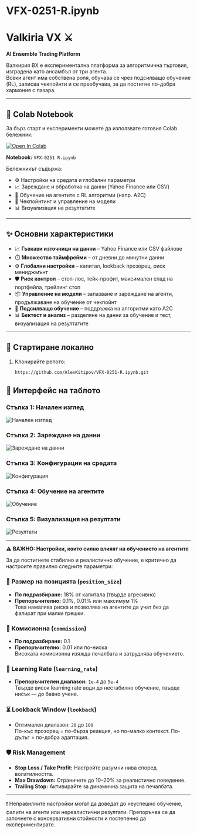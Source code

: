 # VFX-0251-R.ipynb

# Valkiria VX ⚔️  
**AI Ensemble Trading Platform**

Валкирия ВХ е експериментална платформа за алгоритмична търговия, изградена като ансамбъл от три агента.  
Всеки агент има собствена роля, обучава се чрез подсилващо обучение (RL), записва чекпойнти и се преобучава, за да постигне по-добра хармония с пазара.  

---

## 📒 Colab Notebook
За бърз старт и експерименти можете да използвате готовия Colab бележник:  

[![Open In Colab](https://colab.research.google.com/assets/colab-badge.svg)](https://colab.research.google.com/drive/131jzBefP_3nFULQ6Bbu3czVNhGU8nd1r#scrollTo=DcC_HZZfaGE)

**Notebook:** `VFX-0251 R.ipynb`  

Бележникът съдържа:  
- ⚙️ Настройки на средата и глобални параметри  
- 📈 Зареждане и обработка на данни (Yahoo Finance или CSV)  
- 🧠 Обучение на агентите с RL алгоритми (напр. A2C)  
- 💾 Чекпойнтинг и управление на модели  
- 📊 Визуализация на резултатите  

---

## ✨ Основни характеристики
- 📈 **Гъвкави източници на данни** – Yahoo Finance или CSV файлове  
- ⏱️ **Множество таймфрейми** – от дневни до минутни данни  
- ⚙️ **Глобални настройки** – капитал, lookback прозорец, риск мениджмънт  
- 🛡️ **Риск контрол** – стоп-лос, тейк-профит, максимален спад на портфейла, трейлинг стоп  
- 📦 **Управление на модели** – запазване и зареждане на агенти, продължаване на обучение от чекпойнт  
- 🧠 **Подсилващо обучение** – поддръжка на алгоритми като A2C  
- 📊 **Бектест и анализ** – разделяне на данни за обучение и тест, визуализация на резултатите  

---

## 🚀 Стартиране локално
1. Клонирайте репото:  
   ```bash
   https://github.com/AlexKitipov/VFX-0251-R.ipynb.git

## 📸 Интерфейс на таблото

### Стъпка 1: Начален изглед
![Начален изглед](screenshot-1759668688194.png)

### Стъпка 2: Зареждане на данни
![Зареждане на данни](screenshot-1759668801172.png)

### Стъпка 3: Конфигурация на средата
![Конфигурация](screenshot-1759669011626.png)

### Стъпка 4: Обучение на агентите
![Обучение](screenshot-1759669196553.png)

### Стъпка 5: Визуализация на резултати
![Резултати](screenshot-1759669509924.png)


---

⚠️ **ВАЖНО: Настройки, които силно влияят на обучението на агентите**

За да постигнете стабилно и реалистично обучение, е критично да настроите правилно следните параметри:

### 📌 Размер на позицията (`position_size`)
- **По подразбиране:** 18% от капитала (твърде агресивно)
- **Препоръчително:** 0.1%, 0.01% или максимум 1%  
  Това намалява риска и позволява на агентите да учат без да фалират при малки грешки.

### 💸 Комисионна (`commission`)
- **По подразбиране:** 0.1  
- **Препоръчително:** 0.01 или по-ниска  
  Високата комисионна изяжда печалбата и затруднява обучението.

### 🧠 Learning Rate (`learning_rate`)
- **Препоръчителен диапазон:** `1e-4` до `5e-4`  
  Твърде висок learning rate води до нестабилно обучение, твърде нисък — до бавно учене.

### ⏳ Lookback Window (`lookback`)
- Оптимален диапазон: `20` до `100`  
  По-къс прозорец = по-бърза реакция, но по-малко контекст. По-дълъг = по-добра адаптация.

### 🛡️ Risk Management
- **Stop Loss / Take Profit:** Настройте разумни нива според волатилността.
- **Max Drawdown:** Ограничете до 10–20% за реалистично поведение.
- **Trailing Stop:** Активирайте за динамична защита на печалбата.

---

❗ Неправилните настройки могат да доведат до неуспешно обучение, фалити на агенти или нереалистични резултати. Препоръчва се да започнете с консервативни стойности и постепенно да експериментирате.

